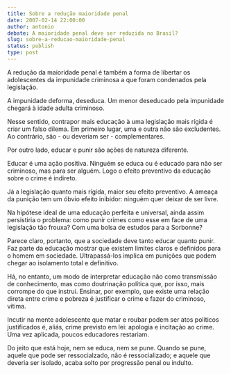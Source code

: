 ```yaml
---
title: Sobre a redução maioridade penal
date: 2007-02-14 22:00:00
author: antonio
debate: A maioridade penal deve ser reduzida no Brasil?
slug: sobre-a-reducao-maioridade-penal
status: publish 
type: post
---
```


A redução da maioridade penal é também a forma de libertar os adolescentes da impunidade criminosa a que foram condenados pela legislação.  
  
A impunidade deforma, deseduca. Um menor deseducado pela impunidade chegará à idade adulta criminoso.  
  
Nesse sentido, contrapor mais educação à uma legislação mais rígida é criar um falso dilema. Em primeiro lugar, uma e outra não são excludentes. Ao contrário, são - ou deveriam ser - complementares.  
  
Por outro lado, educar e punir são ações de natureza diferente.  
  
Educar é uma ação positiva. Ninguém se educa ou é educado para não ser criminoso, mas para ser alguém. Logo o efeito preventivo da educação sobre o crime é indireto.  
  
Já a legislação quanto mais rígida, maior seu efeito preventivo. A ameaça da punição tem um óbvio efeito inibidor: ninguém quer deixar de ser livre.  
  
Na hipótese ideal de uma educação perfeita e universal, ainda assim persistiria o problema: como punir crimes como esse em face de uma legislação tão frouxa? Com uma bolsa de estudos para a Sorbonne?  
  
Parece claro, portanto, que a sociedade deve tanto educar quanto punir. Faz parte da educação mostrar que existem limites claros e definidos para o homem em sociedade. Ultrapassá-los implica em punições que podem chegar ao isolamento total e definitivo.  
  
Há, no entanto, um modo de interpretar educação não como transmissão de conhecimento, mas como doutrinação política que, por isso, mais corrompe do que instrui. Ensinar, por exemplo, que existe uma relação direta entre crime e pobreza é justificar o crime e fazer do criminoso, vítima.  
  
Incutir na mente adolescente que matar e roubar podem ser atos políticos justificados é, aliás, crime previsto em lei: apologia e incitação ao crime. Uma vez aplicada, poucos educadores restariam.  
  
Do jeito que está hoje, nem se educa, nem se pune. Quando se pune, aquele que pode ser ressocialzado, não é ressocializado; e aquele que deveria ser isolado, acaba solto por progressão penal ou indulto.  

